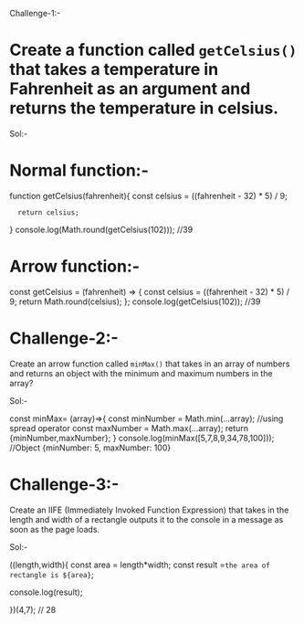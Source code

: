Challenge-1:-
# Create a function called `getCelsius()` that takes a temperature in Fahrenheit as an argument and returns the temperature in celsius.

Sol:-
# Normal function:-
  function getCelsius(fahrenheit){
    const celsius = ((fahrenheit - 32) * 5) / 9;


      return celsius;
  }
  console.log(Math.round(getCelsius(102))); //39

# Arrow function:-
  const getCelsius = (fahrenheit) => {
  const celsius = ((fahrenheit - 32) * 5) / 9;
  return Math.round(celsius);
};
console.log(getCelsius(102)); //39
  


# Challenge-2:-

Create an arrow function called `minMax()` that takes in an array of numbers and returns an object with the minimum and maximum numbers in the array?

Sol:-

const minMax= (array)=>{
  const minNumber = Math.min(...array); //using spread operator
  const maxNumber = Math.max(...array);
  return {minNumber,maxNumber};
}
console.log(minMax([5,7,8,9,34,78,100])); //Object {minNumber: 5, maxNumber: 100}




# Challenge-3:-

Create an IIFE (Immediately Invoked Function Expression) that takes in the length and width of a rectangle outputs it to the console in a message as soon as the page loads.


Sol:- 

((length,width){
  const area = length*width;
  const result =`the area of rectangle is ${area}`;

  console.log(result);

})(4,7); // 28